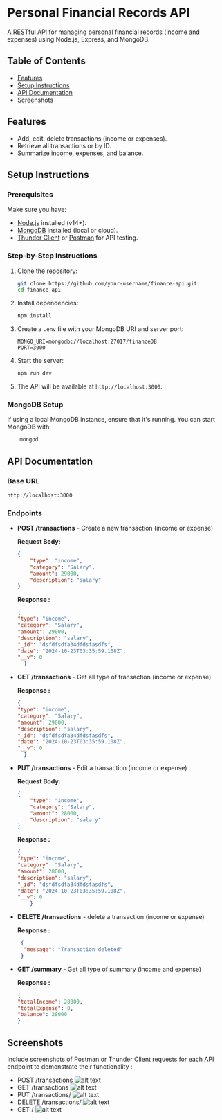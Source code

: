 # Personal Financial Records API

A RESTful API for managing personal financial records (income and expenses) using Node.js, Express, and MongoDB.

## Table of Contents
- [Features](#features)
- [Setup Instructions](#setup-instructions)
- [API Documentation](#api-documentation)
- [Screenshots](#screenshots)

## Features
- Add, edit, delete transactions (income or expenses).
- Retrieve all transactions or by ID.
- Summarize income, expenses, and balance.

## Setup Instructions

### Prerequisites
Make sure you have:
- [Node.js](https://nodejs.org/) installed (v14+).
- [MongoDB](https://www.mongodb.com/) installed (local or cloud).
- [Thunder Client](https://marketplace.visualstudio.com/items?itemName=rangav.vscode-thunder-client) or [Postman](https://www.postman.com/) for API testing.

### Step-by-Step Instructions

1. Clone the repository:
    ```bash
    git clone https://github.com/your-username/finance-api.git
    cd finance-api
    ```

2. Install dependencies:
    ```bash
    npm install
    ```

3. Create a `.env` file with your MongoDB URI and server port:
    ```
    MONGO_URI=mongodb://localhost:27017/financeDB
    PORT=3000
    ```

4. Start the server:
    ```bash
    npm run dev
    ```

5. The API will be available at `http://localhost:3000`.

### MongoDB Setup

If using a local MongoDB instance, ensure that it's running. You can start MongoDB with:
```bash
    mongod 
```


## API Documentation
### Base URL
```bash 
http://localhost:3000
```
### Endpoints

- **POST /transactions** - Create a new transaction (income or expense)

  **Request Body:**
  ```json
  {
      "type": "income",
      "category": "Salary",
      "amount": 29000,
      "description": "salary"
  }
  ```
  **Response :**
  ```json
  {
  "type": "income",
  "category": "Salary",
  "amount": 29000,
  "description": "salary",
  "_id": "dsfdfsdfa34dfdsfasdfs",
  "date": "2024-10-23T03:35:59.108Z",
  "__v": 0
    }

  ```

- **GET /transactions** - Get all type of transaction (income or expense)

  **Response :**
  ```json
  {
  "type": "income",
  "category": "Salary",
  "amount": 29000,
  "description": "salary",
  "_id": "dsfdfsdfa34dfdsfasdfs",
  "date": "2024-10-23T03:35:59.108Z",
  "__v": 0
    }

  ```

- **PUT /transactions** - Edit a  transaction (income or expense)

    **Request Body:**
    ```json
    {
        "type": "income",
        "category": "Salary",
        "amount": 28000,
        "description": "salary"
    }
    ```
    **Response :**
    ```json
    {
    "type": "income",
    "category": "Salary",
    "amount": 28000,
    "description": "salary",
    "_id": "dsfdfsdfa34dfdsfasdfs",
    "date": "2024-10-23T03:35:59.108Z",
    "__v": 0
        }

  ```

- **DELETE /transactions** - delete a transaction (income or expense)

  **Response :**
  ```json
   {
    "message": "Transaction deleted"
   }

  ```

- **GET /summary** - Get all type of summary (income and expense)

  **Response :**
  ```json
  {
  "totalIncome": 28000,
  "totalExpense": 0,
  "balance": 28000
  }

  ```

## Screenshots

Include screenshots of Postman or Thunder Client requests for each API endpoint to demonstrate their functionality :

- POST /transactions
![alt text](readme_img/image.png)
- GET /transactions
![alt text](readme_img/image-1.png)
- PUT /transactions/
![alt text](readme_img/image-3.png)
- DELETE /transactions/
![alt text](readme_img/image-4.png)
- GET /
![alt text](readme_img/image-2.png)
